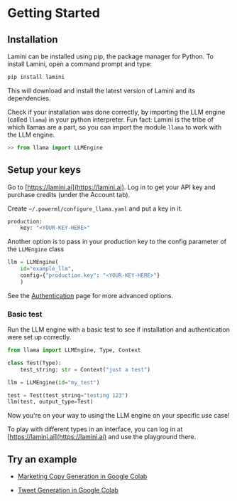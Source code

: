 # Getting Started

## Installation

Lamini can be installed using pip, the package manager for Python. To install Lamini, open a command prompt and type:

```sh
pip install lamini
```

This will download and install the latest version of Lamini and its dependencies.

Check if your installation was done correctly, by importing the LLM engine (called `llama`) in your python interpreter. Fun fact: Lamini is the tribe of which llamas are a part, so you can import the module `llama` to work with the LLM engine.

```python
>> from llama import LLMEngine
```

## Setup your keys

Go to [https://lamini.ai](https://lamini.ai). Log in to get your API key and purchase credits (under the Account tab).

Create `~/.powerml/configure_llama.yaml` and put a key in it.

```sh
production:
    key: "<YOUR-KEY-HERE>"
```

Another option is to pass in your production key to the config parameter of the `LLMEngine` class

```python
llm = LLMEngine(
    id="example_llm",
    config={"production.key": "<YOUR-KEY-HERE>"}
    )
```

See the [Authentication](/auth) page for more advanced options.

### Basic test

Run the LLM engine with a basic test to see if installation and authentication were set up correctly.

```python
from llama import LLMEngine, Type, Context

class Test(Type):
    test_string: str = Context("just a test")

llm = LLMEngine(id="my_test")

test = Test(test_string="testing 123")
llm(test, output_type=Test)
```

Now you're on your way to using the LLM engine on your specific use case!

To play with different types in an interface, you can log in at [https://lamini.ai](https://lamini.ai) and use the playground there.

## Try an example

-   [Marketing Copy Generation in Google Colab](https://colab.research.google.com/drive/1Ij5xATu0DDtQNimvhzxyP--ttPO-TFES)

-   [Tweet Generation in Google Colab](https://powerml.co/tweet)
